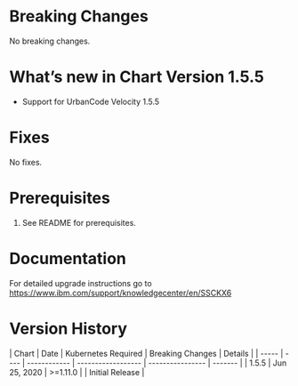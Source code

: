 # Breaking Changes

No breaking changes.

# What’s new in Chart Version 1.5.5

* Support for UrbanCode Velocity 1.5.5

# Fixes

No fixes.

# Prerequisites
1. See README for prerequisites.

# Documentation
For detailed upgrade instructions go to https://www.ibm.com/support/knowledgecenter/en/SSCKX6

# Version History

| Chart | Date | Kubernetes Required | Breaking Changes | Details |
| ----- | ---- | ------------ | ------------------ | ---------------- | ------- |
| 1.5.5 | Jun 25, 2020 | >=1.11.0 | | Initial Release |
